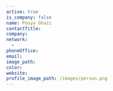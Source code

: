 ```yaml
---
active: true
is_company: false
name: Pouya Ghazi
contactTitle:
company:
network:
  -
phoneOffice:
email:
image_path:
color:
website:
profile_image_path: /images/person.png
---
```

